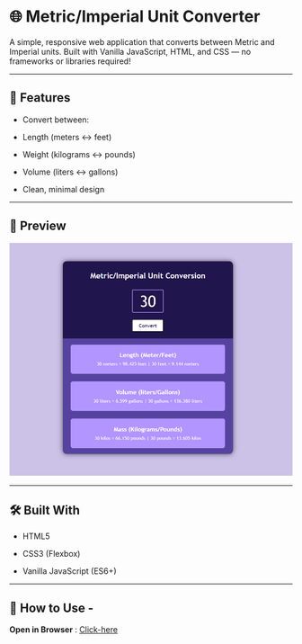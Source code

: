 # 🌐 Metric/Imperial Unit Converter

A simple, responsive web application that converts between Metric and Imperial units. Built with Vanilla JavaScript, HTML, and CSS — no frameworks or libraries required!

---

## 🚀 Features

* Convert between:

* Length (meters ↔ feet)

* Weight (kilograms ↔ pounds)

* Volume (liters ↔ gallons)

* Clean, minimal design

---

## 📸 Preview

![screenshot](Sc.png)


---

## 🛠️ Built With
* HTML5

* CSS3 (Flexbox)

* Vanilla JavaScript (ES6+)
  
---

## 🔧 How to Use -

**Open in Browser** : [Click-here](https://unit-conversion-to.netlify.app/)